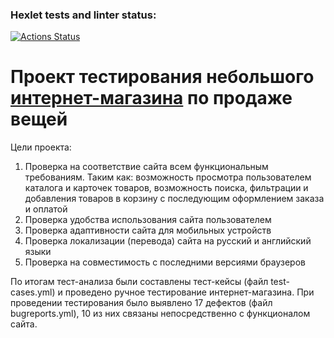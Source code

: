 ### Hexlet tests and linter status:
[![Actions Status](https://github.com/IrinaNosova07/qa-engineer-project-84/actions/workflows/hexlet-check.yml/badge.svg)](https://github.com/IrinaNosova07/qa-engineer-project-84/actions)
# **Проект тестирования небольшого [интернет-магазина](https://hexlet-products-store.vercel.app/) по продаже вещей**
Цели проекта: 
1. Проверка на соответствие сайта всем функциональным требованиям. Таким как: возможность просмотра пользователем каталога и карточек товаров, возможность поиска, фильтрации и  добавления товаров в корзину с последующим оформлением заказа и оплатой 
2. Проверка удобства использования сайта пользователем
3. Проверка адаптивности сайта для мобильных устройств
4. Проверка локализации (перевода) сайта на русский и английский языки
5. Проверка на совместимость с последними версиями браузеров

По итогам тест-анализа были составлены тест-кейсы (файл test-cases.yml) и проведено ручное тестирование интернет-магазина. 
При проведении тестирования было выявлено 17 дефектов (файл bugreports.yml), 10 из них связаны непосредственно с функционалом сайта.     
